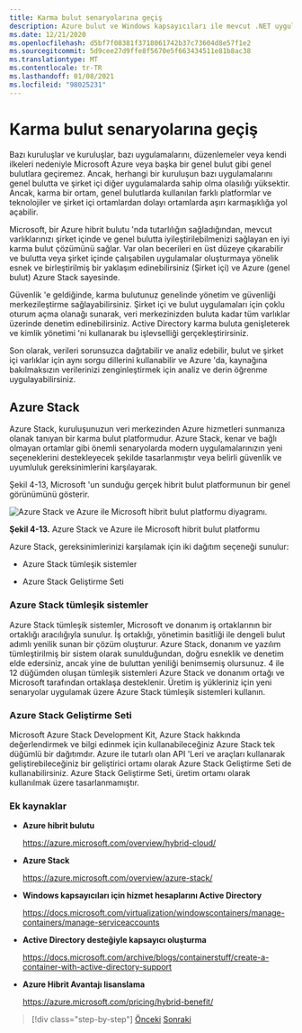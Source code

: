 ```yaml
---
title: Karma bulut senaryolarına geçiş
description: Azure bulut ve Windows kapsayıcıları ile mevcut .NET uygulamalarını modernleştirin | Karma bulut senaryolarına geçiş
ms.date: 12/21/2020
ms.openlocfilehash: d5bf7f08381f3718061742b37c73604d8e57f1e2
ms.sourcegitcommit: 5d9cee27d9ffe8f5670e5f663434511e81b8ac38
ms.translationtype: MT
ms.contentlocale: tr-TR
ms.lasthandoff: 01/08/2021
ms.locfileid: "98025231"
---
```

# <a name="migrate-to-hybrid-cloud-scenarios"></a>Karma bulut senaryolarına geçiş

Bazı kuruluşlar ve kuruluşlar, bazı uygulamalarını, düzenlemeler veya kendi ilkeleri nedeniyle Microsoft Azure veya başka bir genel bulut gibi genel bulutlara geçiremez. Ancak, herhangi bir kuruluşun bazı uygulamalarını genel bulutta ve şirket içi diğer uygulamalarda sahip olma olasılığı yüksektir. Ancak, karma bir ortam, genel bulutlarda kullanılan farklı platformlar ve teknolojiler ve şirket içi ortamlardan dolayı ortamlarda aşırı karmaşıklığa yol açabilir.

Microsoft, bir Azure hibrit bulutu 'nda tutarlılığın sağladığından, mevcut varlıklarınızı şirket içinde ve genel bulutta iyileştirilebilmenizi sağlayan en iyi karma bulut çözümünü sağlar. Var olan becerileri en üst düzeye çıkarabilir ve bulutta veya şirket içinde çalışabilen uygulamalar oluşturmaya yönelik esnek ve birleştirilmiş bir yaklaşım edinebilirsiniz (Şirket içi) ve Azure (genel bulut) Azure Stack sayesinde.

Güvenlik 'e geldiğinde, karma bulutunuz genelinde yönetim ve güvenliği merkezileştirme sağlayabilirsiniz. Şirket içi ve bulut uygulamaları için çoklu oturum açma olanağı sunarak, veri merkezinizden buluta kadar tüm varlıklar üzerinde denetim edinebilirsiniz. Active Directory karma buluta genişleterek ve kimlik yönetimi 'ni kullanarak bu işlevselliği gerçekleştirirsiniz.

Son olarak, verileri sorunsuzca dağıtabilir ve analiz edebilir, bulut ve şirket içi varlıklar için aynı sorgu dillerini kullanabilir ve Azure 'da, kaynağına bakılmaksızın verilerinizi zenginleştirmek için analiz ve derin öğrenme uygulayabilirsiniz.

## <a name="azure-stack"></a>Azure Stack

Azure Stack, kuruluşunuzun veri merkezinden Azure hizmetleri sunmanıza olanak tanıyan bir karma bulut platformudur. Azure Stack, kenar ve bağlı olmayan ortamlar gibi önemli senaryolarda modern uygulamalarınızın yeni seçeneklerini destekleyecek şekilde tasarlanmıştır veya belirli güvenlik ve uyumluluk gereksinimlerini karşılayarak.

Şekil 4-13, Microsoft 'un sunduğu gerçek hibrit bulut platformunun bir genel görünümünü gösterir.

![Azure Stack ve Azure ile Microsoft hibrit bulut platformu diyagramı.](./media/migrate-to-hybrid-cloud-scenarios/microsoft-hybrid-cloud-platform.png)

**Şekil 4-13.** Azure Stack ve Azure ile Microsoft hibrit bulut platformu

Azure Stack, gereksinimlerinizi karşılamak için iki dağıtım seçeneği sunulur:

- Azure Stack tümleşik sistemler

- Azure Stack Geliştirme Seti

### <a name="azure-stack-integrated-systems"></a>Azure Stack tümleşik sistemler

Azure Stack tümleşik sistemler, Microsoft ve donanım iş ortaklarının bir ortaklığı aracılığıyla sunulur. İş ortaklığı, yönetimin basitliği ile dengeli bulut adımlı yenilik sunan bir çözüm oluşturur. Azure Stack, donanım ve yazılım tümleştirilmiş bir sistem olarak sunulduğundan, doğru esneklik ve denetim elde edersiniz, ancak yine de buluttan yeniliği benimsemiş olursunuz. 4 ile 12 düğümden oluşan tümleşik sistemleri Azure Stack ve donanım ortağı ve Microsoft tarafından ortaklaşa desteklenir. Üretim iş yükleriniz için yeni senaryolar uygulamak üzere Azure Stack tümleşik sistemleri kullanın.

### <a name="azure-stack-development-kit"></a>Azure Stack Geliştirme Seti

Microsoft Azure Stack Development Kit, Azure Stack hakkında değerlendirmek ve bilgi edinmek için kullanabileceğiniz Azure Stack tek düğümlü bir dağıtımdır. Azure ile tutarlı olan API 'Leri ve araçları kullanarak geliştirebileceğiniz bir geliştirici ortamı olarak Azure Stack Geliştirme Seti de kullanabilirsiniz. Azure Stack Geliştirme Seti, üretim ortamı olarak kullanılmak üzere tasarlanmamıştır.

### <a name="additional-resources"></a>Ek kaynaklar

- **Azure hibrit bulutu**

    <https://azure.microsoft.com/overview/hybrid-cloud/>

- **Azure Stack**

    <https://azure.microsoft.com/overview/azure-stack/>

- **Windows kapsayıcıları için hizmet hesaplarını Active Directory**

    <https://docs.microsoft.com/virtualization/windowscontainers/manage-containers/manage-serviceaccounts>

- **Active Directory desteğiyle kapsayıcı oluşturma**

    <https://docs.microsoft.com/archive/blogs/containerstuff/create-a-container-with-active-directory-support>

- **Azure Hibrit Avantajı lisanslama**

    <https://azure.microsoft.com/pricing/hybrid-benefit/>

>[!div class="step-by-step"]
>[Önceki](life-cycle-ci-cd-pipelines-devops-tools.md) 
> [Sonraki](../walkthroughs-technical-get-started-overview.md)
